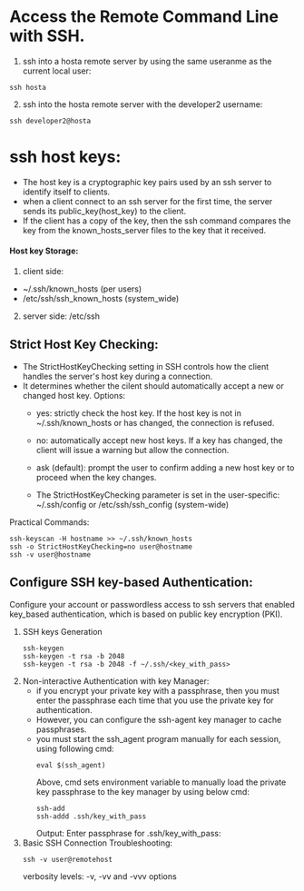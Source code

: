 # Access the Remote Command Line with SSH.
1. ssh into a hosta remote server by using the same useranme as the current local user:
```
ssh hosta
```
2. ssh into the hosta remote server with the developer2 username:
```
ssh developer2@hosta
```

# ssh host keys:
- The host key is a cryptographic key pairs used by an ssh server to identify itself to clients.
- when a client connect to an ssh server for the first time, the server sends its public_key(host_key) to the client.
- If the client has a copy of the key, then the ssh command compares the key from the known_hosts_server files to the key that it received.

#### Host key Storage:
1. client side:
  - ~/.ssh/known_hosts (per users)
  - /etc/ssh/ssh_known_hosts (system_wide)

2. server side: /etc/ssh

## Strict Host Key Checking:
- The StrictHostKeyChecking setting in SSH controls how the client handles the server's host key during a connection.
- It determines whether the cilent should automatically accept a new or changed host key.
  Options:
    - yes: strictly check the host key. If the host key is not in ~/.ssh/known_hosts or has changed, the connection is refused.
    - no: automatically accept new host keys. If a  key has changed, the client will issue a warning but allow the connection.
    - ask (default): prompt the user to confirm adding a new host key or to proceed when the key changes.

  - The StrictHostKeyChecking parameter is set in the user-specific: ~/.ssh/config or /etc/ssh/ssh_config (system-wide)
 
Practical Commands: 
```
ssh-keyscan -H hostname >> ~/.ssh/known_hosts
ssh -o StrictHostKeyChecking=no user@hostname
ssh -v user@hostname
```

## Configure SSH key-based Authentication:
Configure your account or passwordless access to ssh servers that enabled key_based authentication, which is based on public key encryption (PKI).
1. SSH keys Generation
   ```
   ssh-keygen
   ssh-keygen -t rsa -b 2048
   ssh-keygen -t rsa -b 2048 -f ~/.ssh/<key_with_pass>
   ```
2. Non-interactive Authentication with key Manager:
   - if you encrypt your private key with a passphrase, then you must enter the passphrase each time that you use the private key for authentication.
   - However, you can configure the ssh-agent key manager to cache passphrases.
   - you must start the ssh_agent program manually for each session, using following cmd:
     ```
     eval $(ssh_agent)
     ```
     Above, cmd sets environment variable to manually load the private key passphrase to the key manager by using below cmd:
     ```
     ssh-add
     ssh-addd .ssh/key_with_pass
     ```
     Output: Enter passphrase for .ssh/key_with_pass:
3. Basic SSH Connection Troubleshooting:
   ```
   ssh -v user@remotehost
   ```
   verbosity levels: -v, -vv and -vvv options

